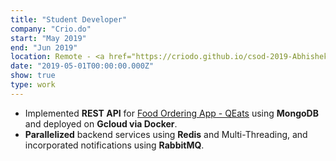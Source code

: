 ```yaml
---
title: "Student Developer"
company: "Crio.do"
start: "May 2019"
end: "Jun 2019"
location: Remote - <a href="https://criodo.github.io/csod-2019-AbhishekChd/" target="_blank">Certificate</a>
date: "2019-05-01T00:00:00.000Z"
show: true
type: work
---
```


- Implemented **REST API** for [Food Ordering App - QEats](https://github.com/AbhishekChd/qeats) using **MongoDB** and deployed on **Gcloud via Docker**.
- **Parallelized** backend services using **Redis** and Multi-Threading, and incorporated notifications using **RabbitMQ**.
